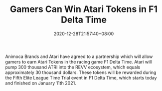 ﻿---
title: "Gamers Can Win Atari Tokens in F1 Delta Time"
date: 2020-12-28T21:57:40+08:00
lastmod: 2020-12-28T16:45:40+08:00
draft: false
authors: ["Homer"]
description: "Animoca Brands and Atari have agreed to a partnership which will allow gamers to earn Atari Tokens in the racing game F1 Delta Time. Atari will pump 300 thousand ATRI into the REVV ecosystem, which equals approximately 30 thousand dollars. These tokens will be rewarded during the Fifth Elite League Time Trial event in F1 Delta Time, which starts today and finished on January 11th 2021."
featuredImage: "gamers-can-win-atari-tokens-in-f1-delta-time.png"
tags: ["Virtual World","Play to Earn"]
categories: ["news"]
news: ["Virtual World"]
weight: 
lightgallery: true
pinned: false
recommend: false
recommend1: false
---

Animoca Brands and Atari have agreed to a partnership which will allow gamers to earn Atari Tokens in the racing game F1 Delta Time. Atari will pump 300 thousand ATRI into the REVV ecosystem, which equals approximately 30 thousand dollars. These tokens will be rewarded during the Fifth Elite League Time Trial event in F1 Delta Time, which starts today and finished on January 11th 2021.

<!--more-->

